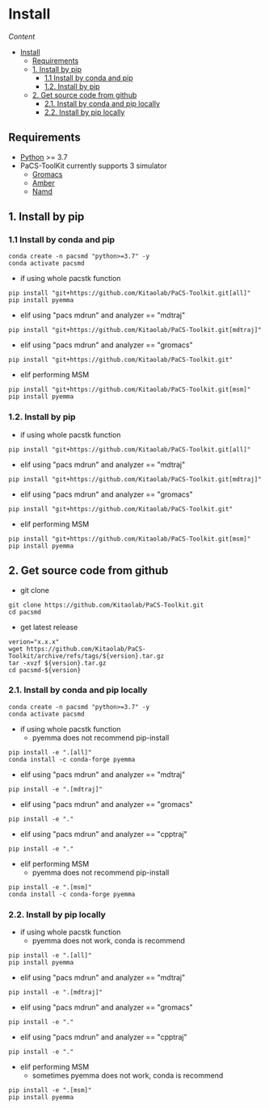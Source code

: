 # Install

*Content*
- [Install](#install)
  - [Requirements](#requirements)
  - [1. Install by pip](#1-install-by-pip)
    - [1.1 Install by conda and pip](#11-install-by-conda-and-pip)
    - [1.2. Install by pip](#12-install-by-pip)
  - [2. Get source code from github](#2-get-source-code-from-github)
    - [2.1. Install by conda and pip locally](#21-install-by-conda-and-pip-locally)
    - [2.2. Install by pip locally](#22-install-by-pip-locally)

## Requirements
- [Python](https://www.python.org/) >= 3.7
- PaCS-ToolKit currently supports 3 simulator
  - [Gromacs](https://www.gromacs.org/)
  - [Amber](https://ambermd.org/index.php)
  - [Namd](https://www.ks.uiuc.edu/Research/namd/)

## 1. Install by pip
### 1.1 Install by conda and pip
~~~shell
conda create -n pacsmd "python>=3.7" -y
conda activate pacsmd
~~~

- if using whole pacstk function
~~~shell
pip install "git+https://github.com/Kitaolab/PaCS-Toolkit.git[all]"
pip install pyemma
~~~

- elif using "pacs mdrun" and analyzer == "mdtraj"
~~~shell
pip install "git+https://github.com/Kitaolab/PaCS-Toolkit.git[mdtraj]"
~~~

- elif using "pacs mdrun" and analyzer == "gromacs"
~~~shell
pip install "git+https://github.com/Kitaolab/PaCS-Toolkit.git"
~~~

- elif performing MSM
~~~shell
pip install "git+https://github.com/Kitaolab/PaCS-Toolkit.git[msm]"
pip install pyemma
~~~

### 1.2. Install by pip
- if using whole pacstk function
~~~shell
pip install "git+https://github.com/Kitaolab/PaCS-Toolkit.git[all]"
~~~

- elif using "pacs mdrun" and analyzer == "mdtraj"
~~~shell
pip install "git+https://github.com/Kitaolab/PaCS-Toolkit.git[mdtraj]"
~~~

- elif using "pacs mdrun" and analyzer == "gromacs"
~~~shell
pip install "git+https://github.com/Kitaolab/PaCS-Toolkit.git"
~~~

- elif performing MSM
~~~shell
pip install "git+https://github.com/Kitaolab/PaCS-Toolkit.git[msm]"
pip install pyemma
~~~


## 2. Get source code from github
- git clone
~~~
git clone https://github.com/Kitaolab/PaCS-Toolkit.git
cd pacsmd
~~~

- get latest release
~~~
verion="x.x.x"
wget https://github.com/Kitaolab/PaCS-Toolkit/archive/refs/tags/${version}.tar.gz
tar -xvzf ${version}.tar.gz
cd pacsmd-${version}
~~~


### 2.1. Install by conda and pip locally
~~~shell
conda create -n pacsmd "python>=3.7" -y
conda activate pacsmd
~~~

- if using whole pacstk function
  -  pyemma does not recommend pip-install
~~~shell
pip install -e ".[all]"
conda install -c conda-forge pyemma
~~~

- elif using "pacs mdrun" and analyzer == "mdtraj"
~~~shell
pip install -e ".[mdtraj]"
~~~

- elif using "pacs mdrun" and analyzer == "gromacs"
~~~shell
pip install -e "."
~~~

- elif using "pacs mdrun" and analyzer == "cpptraj"
~~~shell
pip install -e "."
~~~

- elif performing MSM
  - pyemma does not recommend pip-install
~~~
pip install -e ".[msm]"
conda install -c conda-forge pyemma
~~~

### 2.2. Install by pip locally
- if using whole pacstk function
  - pyemma does not work, conda is recommend
~~~shell
pip install -e ".[all]"
pip install pyemma
~~~

- elif using "pacs mdrun" and analyzer == "mdtraj"
~~~shell
pip install -e ".[mdtraj]"
~~~

- elif using "pacs mdrun" and analyzer == "gromacs"
~~~shell
pip install -e "."
~~~

- elif using "pacs mdrun" and analyzer == "cpptraj"
~~~shell
pip install -e "."
~~~

- elif performing MSM
  - sometimes pyemma does not work, conda is recommend
~~~shell
pip install -e ".[msm]"
pip install pyemma
~~~

